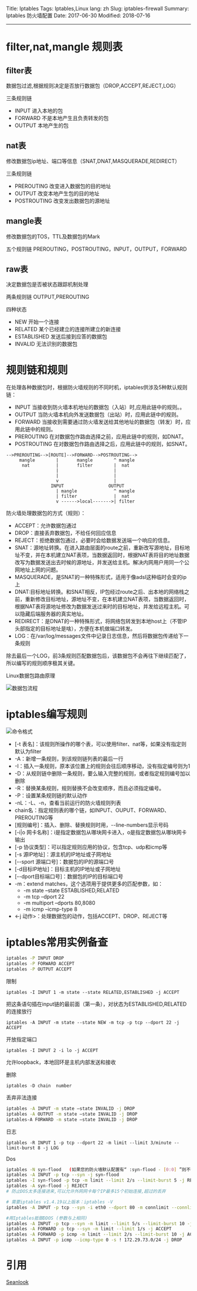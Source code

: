 Title: Iptables
Tags: Iptables,Linux
lang: zh
Slug: iptables-firewall
Summary: Iptables 防火墙配置
Date: 2017-06-30
Modified: 2018-07-16


-----------------------------


# filter,nat,mangle 规则表

## filter表

数据包过滤,根据规则决定是否放行数据包（DROP,ACCEPT,REJECT,LOG）

三条规则链

- INPUT 进入本地的包
- FORWARD 不是本地产生且负责转发的包
- OUTPUT 本地产生的包

## nat表

修改数据包ip地址、端口等信息（SNAT,DNAT,MASQUERADE,REDIRECT）

三条规则链

- PREROUTING 改变进入数据包的目的地址
- OUTPUT 改变本地产生包的目的地址
- POSTROUTING 改变发出数据包的源地址

## mangle表

修改数据包的TOS，TTL及数据包的Mark

五个规则链 PREROUTING，POSTROUTING，INPUT，OUTPUT，FORWARD

## raw表

决定数据包是否被状态跟踪机制处理

两条规则链 OUTPUT,PREROUTING

四种状态

- NEW 开始一个连接
- RELATED 某个已经建立的连接所建立的新连接
- ESTABLISHED 发送后接到应答的数据包
- INVALID 无法识别的数据包

# 规则链和规则

在处理各种数据包时，根据防火墙规则的不同时机，iptables供涉及5种默认规则链：

- INPUT 当接收到防火墙本机地址的数据包（入站）时,应用此链中的规则。。
- OUTPUT 当防火墙本机向外发送数据包（出站）时，应用此链中的规则。
- FORWARD 当接收到需要通过防火墙发送给其他地址的数据包（转发）时，应用此链中的规则。
- PREROUTING 在对数据包作路由选择之前，应用此链中的规则，如DNAT。
- POSTROUTING 在对数据包作路由选择之后，应用此链中的规则，如SNAT。


```
-->PREROUTING-->[ROUTE]-->FORWARD-->POSTROUTING-->
     mangle        |       mangle        ^ mangle
      nat          |       filter        |  nat
                   |                     |
                   |                     |
                   v                     |
                 INPUT                 OUTPUT
                   | mangle              ^ mangle
                   | filter              |  nat
                   v ------>local------->| filter
```

防火墙处理数据包的方式（规则）：

- ACCEPT：允许数据包通过
- DROP：直接丢弃数据包，不给任何回应信息
- REJECT：拒绝数据包通过，必要时会给数据发送端一个响应的信息。
- SNAT：源地址转换。在进入路由层面的route之前，重新改写源地址，目标地址不变，并在本机建立NAT表项，当数据返回时，根据NAT表将目的地址数据改写为数据发送出去时候的源地址，并发送给主机。解决内网用户用同一个公网地址上网的问题。
- MASQUERADE，是SNAT的一种特殊形式，适用于像adsl这种临时会变的ip上
- DNAT:目标地址转换。和SNAT相反，IP包经过route之后、出本地的网络栈之前，重新修改目标地址，源地址不变，在本机建立NAT表项，当数据返回时，根据NAT表将源地址修改为数据发送过来时的目标地址，并发给远程主机。可以隐藏后端服务器的真实地址。
- REDIRECT：是DNAT的一种特殊形式，将网络包转发到本地host上（不管IP头部指定的目标地址是啥），方便在本机做端口转发。
- LOG：在/var/log/messages文件中记录日志信息，然后将数据包传递给下一条规则

除去最后一个LOG，前3条规则匹配数据包后，该数据包不会再往下继续匹配了，所以编写的规则顺序极其关键。

Linux数据包路由原理

![数据包流程](/images/2017-packetflow.jpg)

# iptables编写规则
![命令格式](/images/2017-iptables.png)

- [-t 表名]：该规则所操作的哪个表，可以使用filter、nat等，如果没有指定则默认为filter
- -A：新增一条规则，到该规则链列表的最后一行
- -I：插入一条规则，原本该位置上的规则会往后顺序移动，没有指定编号则为1
- -D：从规则链中删除一条规则，要么输入完整的规则，或者指定规则编号加以删除
- -R：替换某条规则，规则替换不会改变顺序，而且必须指定编号。
- -P：设置某条规则链的默认动作
- -nL：-L、-n，查看当前运行的防火墙规则列表
- chain名：指定规则表的哪个链，如INPUT、OUPUT、FORWARD、PREROUTING等
- [规则编号]：插入、删除、替换规则时用，--line-numbers显示号码
- [-i|o 网卡名称]：i是指定数据包从哪块网卡进入，o是指定数据包从哪块网卡输出
- [-p 协议类型]：可以指定规则应用的协议，包含tcp、udp和icmp等
- [-s 源IP地址]：源主机的IP地址或子网地址
- [--sport 源端口号]：数据包的IP的源端口号
- [-d目标IP地址]：目标主机的IP地址或子网地址
- [--dport目标端口号]：数据包的IP的目标端口号
- -m：extend matches，这个选项用于提供更多的匹配参数，如：
  - -m state –state ESTABLISHED,RELATED
  - -m tcp –dport 22
  - -m multiport –dports 80,8080
  - -m icmp –icmp-type 8
- <-j 动作>：处理数据包的动作，包括ACCEPT、DROP、REJECT等

# iptables常用实例备查

```bash
iptables -P INPUT DROP
iptables -P FORWARD ACCEPT
iptables -P OUTPUT ACCEPT
```

限制

`iptables -I INPUT 1 -m state --state RELATED,ESTABLISHED -j ACCEPT`

把这条语句插在input链的最前面（第一条），对状态为ESTABLISHED,RELATED的连接放行

`iptables -A INPUT -m state --state NEW -m tcp -p tcp --dport 22 -j ACCEPT`

开放指定端口

`iptables -I INPUT 2 -i lo -j ACCEPT`

允许loopback，本地回环是主机内部发送和接收

删除

`iptables -D chain  number`

丢弃非法连接

```bash
iptables -A INPUT -m state –state INVALID -j DROP
iptables -A OUTPUT -m state –state INVALID -j DROP
iptables-A FORWARD -m state –state INVALID -j DROP
```

日志

`iptables -R INPUT 1 -p tcp --dport 22 -m limit --limit 3/minute --limit-burst 8 -j LOG`

Dos

```bash
iptables -N syn-flood   (如果您的防火墙默认配置有“ :syn-flood - [0:0] ”则不许要该项，因为重复了)
iptables -A INPUT -p tcp --syn -j syn-flood
iptables -I syn-flood -p tcp -m limit --limit 2/s --limit-burst 5 -j RETURN
iptables -A syn-flood -j REJECT
# 防止DOS太多连接进来,可以允许外网网卡每个IP最多15个初始连接,超过的丢弃

# 需要iptables v1.4.19以上版本：iptables -V
iptables -A INPUT -p tcp --syn -i eth0 --dport 80 -m connlimit --connlimit-above 20 --connlimit-mask 24 -j DROP

#用Iptables抵御DDOS (参数与上相同)
iptables -A INPUT -p tcp --syn -m limit --limit 5/s --limit-burst 10 -j ACCEPT
iptables -A FORWARD -p tcp --syn -m limit --limit 1/s -j ACCEPT
iptables -A FORWARD -p icmp -m limit --limit 2/s --limit-burst 10 -j ACCEPT
iptables -A INPUT -p icmp --icmp-type 0 -s ! 172.29.73.0/24 -j DROP
```

# 引用

[Seanlook](http://seanlook.com/2014/02/23/iptables-understand/)
